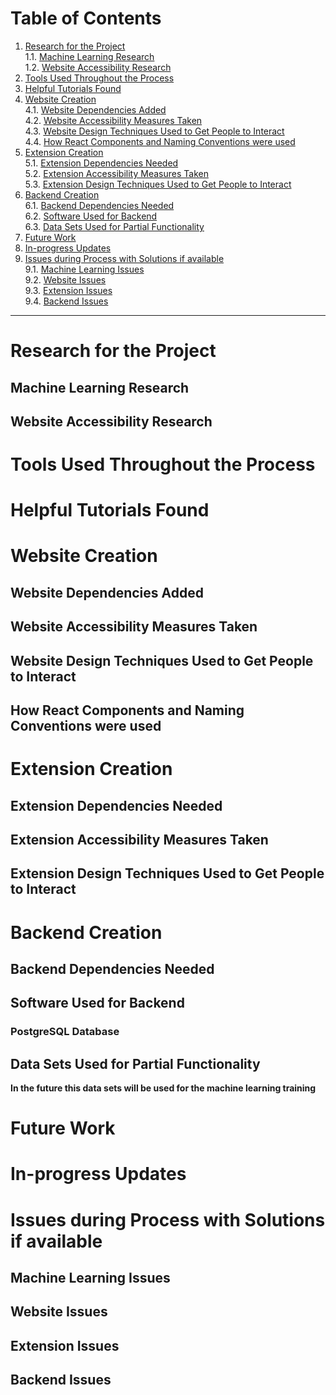 # Table of Contents

1. [Research for the Project](#research-for-the-project)  
    1.1. [Machine Learning Research](#machine-learning-research)  
    1.2. [Website Accessibility Research](#website-accessibility-research) 
2. [Tools Used Throughout the Process](#tools-used-throughout-the-process) 
3. [Helpful Tutorials Found](#helpful-tutorials-found)
4. [Website Creation](#website-creation)  
    4.1. [Website Dependencies Added](#website-dependencies-added)  
    4.2. [Website Accessibility Measures Taken](#website-accessibility-measures-taken)  
    4.3. [Website Design Techniques Used to Get People to Interact](#website-design-techniques-used-to-get-people-to-interact)  
    4.4. [How React Components and Naming Conventions were used](#how-react-components-and-naming-conventions-were-used)  
5. [Extension Creation](#extension-creation)  
    5.1. [Extension Dependencies Needed](#extension-dependencies-needed)  
    5.2. [Extension Accessibility Measures Taken](#extension-accessibility-measures-taken)  
    5.3. [Extension Design Techniques Used to Get People to Interact](#extension-design-techniques-used-to-get-people-to-interact)  
6. [Backend Creation](#backend-creation)  
    6.1. [Backend Dependencies Needed](#backend-dependencies-needed)  
    6.2. [Software Used for Backend](#software-used-for-backend)  
    6.3. [Data Sets Used for Partial Functionality](#data-sets-used-for-partial-functionality)
7. [Future Work](#future-work)  
8. [In-progress Updates](#in-progress-updates)  
9. [Issues during Process with Solutions if available](#issues-during-process-with-solutions-if-available)  
    9.1. [Machine Learning Issues](#machine-learning-issues)  
    9.2. [Website Issues](#website-issues)  
    9.3. [Extension Issues](#extension-issues)  
    9.4. [Backend Issues](#backend-issues)
  
--------
# Research for the Project

## Machine Learning Research

## Website Accessibility Research

# Tools Used Throughout the Process

# Helpful Tutorials Found

# Website Creation

## Website Dependencies Added

## Website Accessibility Measures Taken

## Website Design Techniques Used to Get People to Interact

## How React Components and Naming Conventions were used

# Extension Creation

## Extension Dependencies Needed

## Extension Accessibility Measures Taken

## Extension Design Techniques Used to Get People to Interact

# Backend Creation

## Backend Dependencies Needed

## Software Used for Backend

### PostgreSQL Database

## Data Sets Used for Partial Functionality

**In the future this data sets will be used for the machine learning training**

# Future Work

# In-progress Updates

# Issues during Process with Solutions if available

## Machine Learning Issues

## Website Issues

## Extension Issues

## Backend Issues



